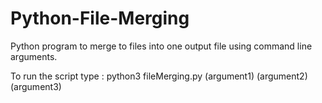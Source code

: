 # Python-File-Merging

<p>Python program to merge to files into one output file using command line arguments.</p>

<p>To run the script type : python3 fileMerging.py (argument1) (argument2) (argument3)</p> 
